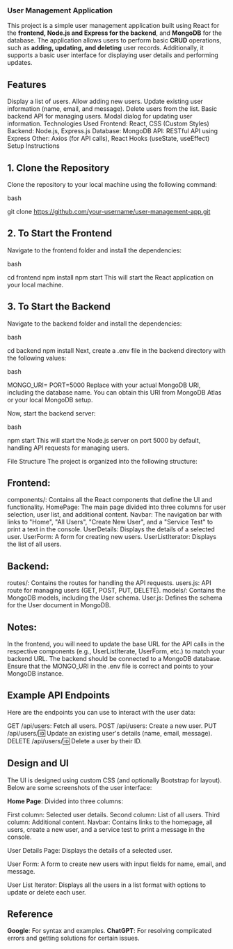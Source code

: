### User Management Application
This project is a simple user management application built using React for the **frontend, Node.js and Express for the backend**, and **MongoDB** for the database. The application allows users to perform basic **CRUD** operations, such as **adding, updating, and deleting** user records. Additionally, it supports a basic user interface for displaying user details and performing updates.

## Features
Display a list of users.
Allow adding new users.
Update existing user information (name, email, and message).
Delete users from the list.
Basic backend API for managing users.
Modal dialog for updating user information.
Technologies Used
Frontend: React, CSS (Custom Styles)
Backend: Node.js, Express.js
Database: MongoDB
API: RESTful API using Express
Other: Axios (for API calls), React Hooks (useState, useEffect)
Setup Instructions
## 1. Clone the Repository
Clone the repository to your local machine using the following command:

bash

git clone https://github.com/your-username/user-management-app.git
## 2. To Start the Frontend
Navigate to the frontend folder and install the dependencies:

bash

cd frontend
npm install
npm start
This will start the React application on your local machine.

## 3. To Start the Backend
Navigate to the backend folder and install the dependencies:

bash

cd backend
npm install
Next, create a .env file in the backend directory with the following values:

bash

MONGO_URI=<Your MongoDB URI>
PORT=5000
Replace <Your MongoDB URI> with your actual MongoDB URI, including the database name. You can obtain this URI from MongoDB Atlas or your local MongoDB setup.

Now, start the backend server:

bash

npm start
This will start the Node.js server on port 5000 by default, handling API requests for managing users.

File Structure
The project is organized into the following structure:

## Frontend:

components/: Contains all the React components that define the UI and functionality.
HomePage: The main page divided into three columns for user selection, user list, and additional content.
Navbar: The navigation bar with links to "Home", "All Users", "Create New User", and a "Service Test" to print a text in the console.
UserDetails: Displays the details of a selected user.
UserForm: A form for creating new users.
UserListIterator: Displays the list of all users.

## Backend:

routes/: Contains the routes for handling the API requests.
users.js: API route for managing users (GET, POST, PUT, DELETE).
models/: Contains the MongoDB models, including the User schema.
User.js: Defines the schema for the User document in MongoDB.

## Notes:
In the frontend, you will need to update the base URL for the API calls in the respective components (e.g., UserListIterate, UserForm, etc.) to match your backend URL.
The backend should be connected to a MongoDB database. Ensure that the MONGO_URI in the .env file is correct and points to your MongoDB instance.

## Example API Endpoints
Here are the endpoints you can use to interact with the user data:

GET /api/users: Fetch all users.
POST /api/users: Create a new user.
PUT /api/users/:id: Update an existing user's details (name, email, message).
DELETE /api/users/:id: Delete a user by their ID.

## Design and UI
The UI is designed using custom CSS (and optionally Bootstrap for layout). Below are some screenshots of the user interface:

**Home Page**: Divided into three columns:

First column: Selected user details.
Second column: List of all users.
Third column: Additional content.
Navbar: Contains links to the homepage, all users, create a new user, and a service test to print a message in the console.

User Details Page: Displays the details of a selected user.

User Form: A form to create new users with input fields for name, email, and message.

User List Iterator: Displays all the users in a list format with options to update or delete each user.

## Reference
**Google**: For syntax and examples.
**ChatGPT**: For resolving complicated errors and getting solutions for certain issues.
